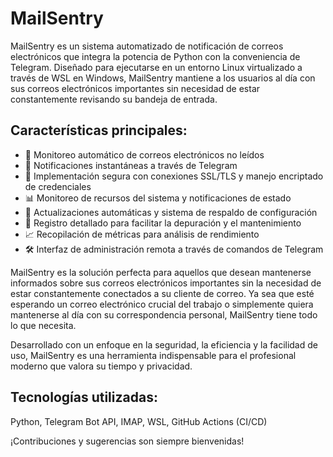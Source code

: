 # MailSentry

MailSentry es un sistema automatizado de notificación de correos electrónicos que integra la potencia de Python con la conveniencia de Telegram. Diseñado para ejecutarse en un entorno Linux virtualizado a través de WSL en Windows, MailSentry mantiene a los usuarios al día con sus correos electrónicos importantes sin necesidad de estar constantemente revisando su bandeja de entrada.

## Características principales:

- 📧 Monitoreo automático de correos electrónicos no leídos
- 🚀 Notificaciones instantáneas a través de Telegram
- 🔐 Implementación segura con conexiones SSL/TLS y manejo encriptado de credenciales
- 📊 Monitoreo de recursos del sistema y notificaciones de estado
- 🔄 Actualizaciones automáticas y sistema de respaldo de configuración
- 📝 Registro detallado para facilitar la depuración y el mantenimiento
- 📈 Recopilación de métricas para análisis de rendimiento
- 🛠️ Interfaz de administración remota a través de comandos de Telegram

MailSentry es la solución perfecta para aquellos que desean mantenerse informados sobre sus correos electrónicos importantes sin la necesidad de estar constantemente conectados a su cliente de correo. Ya sea que esté esperando un correo electrónico crucial del trabajo o simplemente quiera mantenerse al día con su correspondencia personal, MailSentry tiene todo lo que necesita.

Desarrollado con un enfoque en la seguridad, la eficiencia y la facilidad de uso, MailSentry es una herramienta indispensable para el profesional moderno que valora su tiempo y privacidad.

## Tecnologías utilizadas:
Python, Telegram Bot API, IMAP, WSL, GitHub Actions (CI/CD)

¡Contribuciones y sugerencias son siempre bienvenidas!
